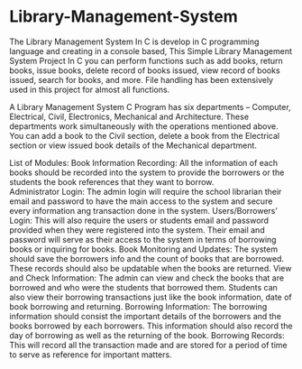 # Library-Management-System
The Library Management System In C is develop in C programming language and creating in a console based, This Simple Library Management System Project In C you can perform functions such as add books, return books, issue books, delete record of books issued, view record of books issued, search for books, and more. File handling has been extensively used in this project for almost all functions. 

A Library Management System C Program has six departments – Computer, Electrical, Civil, Electronics, Mechanical and Architecture. These departments work simultaneously with the operations mentioned above. You can add a book to the Civil section, delete a book from the Electrical section or view issued book details of the Mechanical department.

List of Modules:
Book Information Recording: All the information of each books should be recorded into the system to provide the borrowers or the students the book references that they want to borrow.\
Administrator Login: The admin login will require the school librarian their email and password to have the main access to the system and secure every information ang transaction done in the system.
Users/Borrowers’ Login: This will also require the users or students email and password provided when they were registered into the system. Their email and password will serve as their access to the system in terms of borrowing books or inquiring for books.
Book Monitoring and Updates: The system should save the borrowers info and the count of books that are borrowed. These records should also be updatable when the books are returned.
View and Check Information: The admin can view and check the books that are borrowed and who were the students that borrowed them. Students can also view their borrowing transactions just like the book information, date of book borrowing and returning.
Borrowing Information: The borrowing information should consist the important details of the borrowers and the books borrowed by each borrowers. This information should also record the day of borrowing as well as the returning of the book.
Borrowing Records: This will record all the transaction made and are stored for a period of time to serve as reference for important matters.
